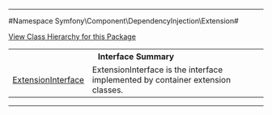 

- - -

#Namespace Symfony\Component\DependencyInjection\Extension#

<div><a href='https://github.com/JeyDotC/Hirudo-docs/tree/master/symfony/component/dependencyinjection/extension/package-tree.md'>View Class Hierarchy for this Package</a></div>

<table class="title">
<tr><th colspan="2" class="title">Interface Summary</th></tr>
<tr><td class="name"><a href="https://github.com/JeyDotC/Hirudo-docs/blob/master/symfony/component/dependencyinjection/extension/ExtensionInterface.md">ExtensionInterface</a></td><td class="description">ExtensionInterface is the interface implemented by container extension classes.</td></tr>
</table>

- - -

